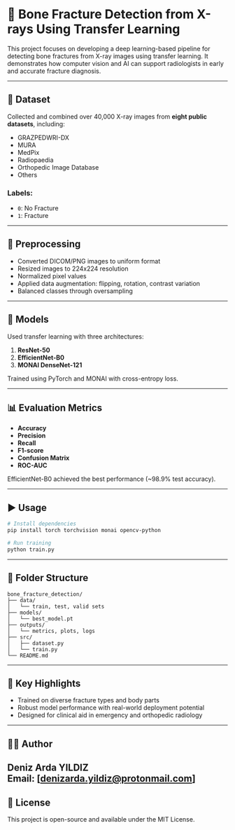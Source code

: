 # 🦴 Bone Fracture Detection from X-rays Using Transfer Learning

This project focuses on developing a deep learning-based pipeline for detecting bone fractures from X-ray images using transfer learning. It demonstrates how computer vision and AI can support radiologists in early and accurate fracture diagnosis.

---

## 📁 Dataset

Collected and combined over 40,000 X-ray images from **eight public datasets**, including:

- GRAZPEDWRI-DX
- MURA
- MedPix
- Radiopaedia
- Orthopedic Image Database
- Others

### Labels:
- `0`: No Fracture  
- `1`: Fracture

---

## 🧪 Preprocessing

- Converted DICOM/PNG images to uniform format
- Resized images to 224x224 resolution
- Normalized pixel values
- Applied data augmentation: flipping, rotation, contrast variation
- Balanced classes through oversampling

---

## 🧠 Models

Used transfer learning with three architectures:

1. **ResNet-50**  
2. **EfficientNet-B0**  
3. **MONAI DenseNet-121**

Trained using PyTorch and MONAI with cross-entropy loss.

---

## 📊 Evaluation Metrics

- **Accuracy**
- **Precision**
- **Recall**
- **F1-score**
- **Confusion Matrix**
- **ROC-AUC**

EfficientNet-B0 achieved the best performance (~98.9% test accuracy).

---

## ▶️ Usage

```bash
# Install dependencies
pip install torch torchvision monai opencv-python

# Run training
python train.py
```

---

## 📂 Folder Structure

```
bone_fracture_detection/
├── data/
│   └── train, test, valid sets
├── models/
│   └── best_model.pt
├── outputs/
│   └── metrics, plots, logs
├── src/
│   ├── dataset.py
│   └── train.py
└── README.md
```

---

## 📌 Key Highlights

- Trained on diverse fracture types and body parts
- Robust model performance with real-world deployment potential
- Designed for clinical aid in emergency and orthopedic radiology

---

## 👨‍💻 Author

Deniz Arda YILDIZ  
Email: [denizarda.yildiz@protonmail.com] 
---

## 📝 License

This project is open-source and available under the MIT License.
